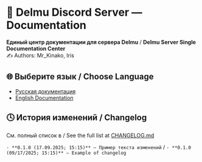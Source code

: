 # 🎨 Delmu Discord Server — Documentation

**Единый центр документации для сервера Delmu** / 
**Delmu Server Single Documentation Center**\
✍️ Authors: Mr_Kinako, Iris

## 🌐 Выберите язык / Choose Language
- [Русская документация](./DSDD_RU.md)
- [English Documentation](./DSDD_EN.md)

## 🕓 История изменений / Changelog
См. полный список в / See the full list at [CHANGELOG.md](./CHANGELOG.md)

`- **0.1.0 (17.09.2025; 15:15)** — Пример текста изменений` / `- **0.1.0 (09/17/2025; 15:15)** — Example of changelog`
